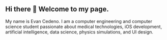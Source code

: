## Hi there 👋 Welcome to my page.

My name is Evan Cedeno. I am a computer engineering and computer science student passionate about medical technologies, iOS development, artificial intelligence, data science, physics simulations, and UI design.
